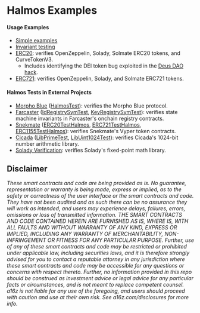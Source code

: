 # Halmos Examples

#### Usage Examples

- [Simple examples](simple/test/)
- [Invariant testing](invariants/test/)
- [ERC20](tokens/ERC20/test/): verifies OpenZeppelin, Solady, Solmate ERC20 tokens, and CurveTokenV3.
  - Includes identifying the DEI token bug exploited in the [Deus DAO hack](https://rekt.news/deus-dao-r3kt/).
- [ERC721](tokens/ERC721/test/): verifies OpenZeppelin, Solady, and Solmate ERC721 tokens.

#### Halmos Tests in External Projects

- [Morpho Blue] ([HalmosTest]): verifies the Morpho Blue protocol.
- [Farcaster] ([IdRegistrySymTest], [KeyRegistrySymTest]): verifies state machine invariants in Farcaster's onchain registry contracts.
- [Snekmate] ([ERC20TestHalmos], [ERC721TestHalmos], [ERC1155TestHalmos]): verifies Snekmate's Vyper token contracts.
- [Cicada] ([LibPrimeTest], [LibUint1024Test]): verifies Cicada's 1024-bit number arithmetic library.
- [Solady Verification]: verifies Solady's fixed-point math library.

[Morpho Blue]: <https://github.com/morpho-org/morpho-blue>
[HalmosTest]: <https://github.com/morpho-org/morpho-blue/blob/main/test/halmos/HalmosTest.sol>

[Snekmate]: <https://github.com/pcaversaccio/snekmate>
[ERC20TestHalmos]: <https://github.com/pcaversaccio/snekmate/blob/main/test/tokens/halmos/ERC20TestHalmos.t.sol>
[ERC721TestHalmos]: <https://github.com/pcaversaccio/snekmate/blob/main/test/tokens/halmos/ERC721TestHalmos.t.sol>
[ERC1155TestHalmos]: <https://github.com/pcaversaccio/snekmate/blob/main/test/tokens/halmos/ERC1155TestHalmos.t.sol>

[Cicada]: <https://github.com/a16z/cicada>
[LibPrimeTest]: <https://github.com/a16z/cicada/blob/c4dde7737778df759172ecdf7b4b044c60ce1f09/test/LibPrime.t.sol#L220-L232>
[LibUint1024Test]: <https://github.com/a16z/cicada/blob/c4dde7737778df759172ecdf7b4b044c60ce1f09/test/LibUint1024.t.sol#L222-L245>

[Farcaster]: <https://github.com/farcasterxyz/contracts>
[IdRegistrySymTest]: <https://github.com/farcasterxyz/contracts/blob/main/test/IdRegistry/IdRegistry.symbolic.t.sol>
[KeyRegistrySymTest]: <https://github.com/farcasterxyz/contracts/blob/main/test/KeyRegistry/KeyRegistry.symbolic.t.sol>

[Solady Verification]: <https://github.com/zobront/halmos-solady>

## Disclaimer

_These smart contracts and code are being provided as is. No guarantee, representation or warranty is being made, express or implied, as to the safety or correctness of the user interface or the smart contracts and code. They have not been audited and as such there can be no assurance they will work as intended, and users may experience delays, failures, errors, omissions or loss of transmitted information. THE SMART CONTRACTS AND CODE CONTAINED HEREIN ARE FURNISHED AS IS, WHERE IS, WITH ALL FAULTS AND WITHOUT WARRANTY OF ANY KIND, EXPRESS OR IMPLIED, INCLUDING ANY WARRANTY OF MERCHANTABILITY, NON-INFRINGEMENT OR FITNESS FOR ANY PARTICULAR PURPOSE. Further, use of any of these smart contracts and code may be restricted or prohibited under applicable law, including securities laws, and it is therefore strongly advised for you to contact a reputable attorney in any jurisdiction where these smart contracts and code may be accessible for any questions or concerns with respect thereto. Further, no information provided in this repo should be construed as investment advice or legal advice for any particular facts or circumstances, and is not meant to replace competent counsel. a16z is not liable for any use of the foregoing, and users should proceed with caution and use at their own risk. See a16z.com/disclosures for more info._
